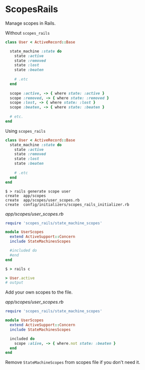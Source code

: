 # ScopesRails


Manage scopes in Rails.

Without `scopes_rails`

```ruby
class User < ActiveRecord::Base

  state_machine :state do
    state :active
    state :removed
    state :lost
    state :beaten
    
    # .etc
  end
  
  scope :active, -> { where state: :active }
  scope :removed, -> { where state: :removed }
  scope :lost, -> { where state: :lost }
  scope :beaten, -> { where state: :beaten }
  
  # etc.
end
```

Using `scopes_rails`

```ruby
class User < ActiveRecord::Base
  state_machine :state do
    state :active
    state :removed
    state :lost
    state :beaten
    
    # .etc
  end
end
```

```shell
$ > rails generate scope user
create  app/scopes
create  app/scopes/user_scopes.rb
create  config/initializers/scopes_rails_initializer.rb
```

*app/scopes/user_scopes.rb*

```ruby
require 'scopes_rails/state_machine_scopes'

module UserScopes
  extend ActiveSupport::Concern
  include StateMachinesScopes

  #included do
  #end
end
```

```ruby
$ > rails c

> User.active
# output
```

Add your own scopes to the file.

*app/scopes/user_scopes.rb*

```ruby
require 'scopes_rails/state_machine_scopes'

module UserScopes
  extend ActiveSupport::Concern
  include StateMachinesScopes

  included do
    scope :alive, -> { where.not state: :beaten }
  end
end
```

Remove `StateMachineScopes` from scopes file if you don't need it.
